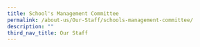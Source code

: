 ```yaml
---
title: School's Management Committee
permalink: /about-us/Our-Staff/schools-management-committee/
description: ""
third_nav_title: Our Staff
---
```

